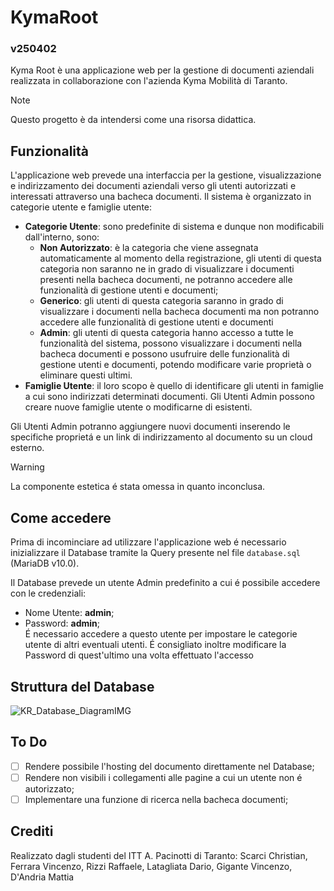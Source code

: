 # KymaRoot
### v250402
Kyma Root è una applicazione web per la gestione di documenti aziendali realizzata in collaborazione con l'azienda Kyma Mobilità di Taranto.

> [!NOTE]
> Questo progetto è da intendersi come una risorsa didattica.

## Funzionalità
L'applicazione web prevede una interfaccia per la gestione, visualizzazione e indirizzamento dei documenti aziendali verso gli utenti autorizzati e interessati attraverso una bacheca documenti. Il sistema è organizzato in categorie utente e famiglie utente:
- **Categorie Utente**: sono predefinite di sistema e dunque non modificabili dall'interno, sono:
  - **Non Autorizzato**: è la categoria che viene assegnata automaticamente al momento della registrazione, gli utenti di questa categoria non saranno ne in grado di visualizzare i documenti presenti nella bacheca documenti, ne potranno accedere alle funzionalità di gestione utenti e documenti;
  - **Generico**: gli utenti di questa categoria saranno in grado di visualizzare i documenti nella bacheca documenti ma non potranno accedere alle funzionalità di gestione utenti e documenti
  - **Admin**: gli utenti di questa categoria hanno accesso a tutte le funzionalità del sistema, possono visualizzare i documenti nella bacheca documenti e possono usufruire delle funzionalità di gestione utenti e documenti, potendo modificare varie proprietà o eliminare questi ultimi.
- **Famiglie Utente**: il loro scopo è quello di identificare gli utenti in famiglie a cui sono indirizzati determinati documenti. Gli Utenti Admin possono creare nuove famiglie utente o modificarne di esistenti.

Gli Utenti Admin potranno aggiungere nuovi documenti inserendo le specifiche proprietá e un link di indirizzamento al documento su un cloud esterno.

> [!WARNING]
> La componente estetica é stata omessa in quanto inconclusa.

## Come accedere
Prima di incominciare ad utilizzare l'applicazione web é necessario inizializzare il Database tramite la Query presente nel file `database.sql` (MariaDB v10.0).  

Il Database prevede un utente Admin predefinito a cui é possibile accedere con le credenziali:
- Nome Utente: **admin**;
- Password: **admin**;  
É necessario accedere a questo utente per impostare le categorie utente di altri eventuali utenti. É consigliato inoltre modificare la Password di quest'ultimo una volta effettuato l'accesso

## Struttura del Database
![KR_Database_DiagramIMG](https://github.com/user-attachments/assets/628a8cf7-b94a-4474-b0cf-13cf910269a2)

## To Do
- [ ] Rendere possibile l'hosting del documento direttamente nel Database;
- [ ] Rendere non visibili i collegamenti alle pagine a cui un utente non é autorizzato;
- [ ] Implementare una funzione di ricerca nella bacheca documenti;
## Crediti
Realizzato dagli studenti del ITT A. Pacinotti di Taranto: Scarci Christian, Ferrara Vincenzo, Rizzi Raffaele, Latagliata Dario, Gigante Vincenzo, D'Andria Mattia
